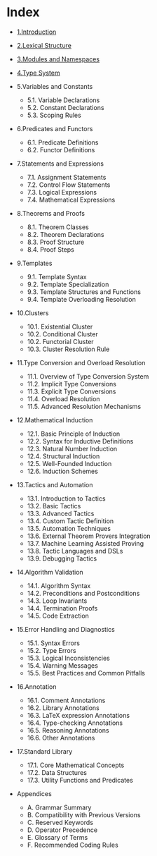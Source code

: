 # Index

- [1.Introduction](./1.introduction.md)
- [2.Lexical Structure](./2.lexical_structure.md)
- [3.Modules and Namespaces](./3.modules_and_namespaces.md)
- [4.Type System](./4.type_system.md)

- 5.Variables and Constants
    - 5.1. Variable Declarations
    - 5.2. Constant Declarations
    - 5.3. Scoping Rules

- 6.Predicates and Functors
    - 6.1. Predicate Definitions
    - 6.2. Functor Definitions

- 7.Statements and Expressions
    - 7.1. Assignment Statements
    - 7.2. Control Flow Statements
    - 7.3. Logical Expressions
    - 7.4. Mathematical Expressions

- 8.Theorems and Proofs  
    - 8.1. Theorem Classes
    - 8.2. Theorem Declarations
    - 8.3. Proof Structure
    - 8.4. Proof Steps

- 9.Templates
    - 9.1. Template Syntax
    - 9.2. Template Specialization
    - 9.3. Template Structures and Functions
    - 9.4. Template Overloading Resolution

- 10.Clusters
    - 10.1. Existential Cluster
    - 10.2. Conditional Cluster
    - 10.2. Functorial Cluster
    - 10.3. Cluster Resolution Rule

- 11.Type Conversion and Overload Resolution
    - 11.1. Overview of Type Conversion System
    - 11.2. Implicit Type Conversions
    - 11.3. Explicit Type Conversions
    - 11.4. Overload Resolution
    - 11.5. Advanced Resolution Mechanisms

- 12.Mathematical Induction
    - 12.1. Basic Principle of Induction
    - 12.2. Syntax for Inductive Definitions
    - 12.3. Natural Number Induction
    - 12.4. Structural Induction
    - 12.5. Well-Founded Induction
    - 12.6. Induction Schemes

- 13.Tactics and Automation
    - 13.1. Introduction to Tactics
    - 13.2. Basic Tactics
    - 13.3. Advanced Tactics
    - 13.4. Custom Tactic Definition
    - 13.5. Automation Techniques
    - 13.6. External Theorem Provers Integration
    - 13.7. Machine Learning Assisted Proving
    - 13.8. Tactic Languages and DSLs
    - 13.9. Debugging Tactics

- 14.Algorithm Validation
    - 14.1. Algorithm Syntax
    - 14.2. Preconditions and Postconditions
    - 14.3. Loop Invariants
    - 14.4. Termination Proofs
    - 14.5. Code Extraction

- 15.Error Handling and Diagnostics
    - 15.1. Syntax Errors
    - 15.2. Type Errors
    - 15.3. Logical Inconsistencies
    - 15.4. Warning Messages
    - 15.5. Best Practices and Common Pitfalls

- 16.Annotation
    - 16.1. Comment Annotations
    - 16.2. Library Annotations
    - 16.3. LaTeX expression Annotations
    - 16.4. Type-checking Annotations
    - 16.5. Reasoning Annotations
    - 16.6. Other Annotations

- 17.Standard Library
    - 17.1. Core Mathematical Concepts
    - 17.2. Data Structures
    - 17.3. Utility Functions and Predicates

- Appendices
    - A. Grammar Summary
    - B. Compatibility with Previous Versions
    - C. Reserved Keywords
    - D. Operator Precedence
    - E. Glossary of Terms
    - F. Recommended Coding Rules
